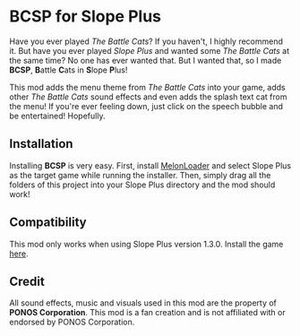 # BCSP for Slope Plus
Have you ever played *The Battle Cats*? If you haven't, I highly recommend it. But have you ever played *Slope Plus* and wanted some *The Battle Cats* at the same time? No one has ever wanted that. But I wanted that, so I made **BCSP**, **B**attle **C**ats in **S**lope **P**lus!

This mod adds the menu theme from *The Battle Cats* into your game, adds other *The Battle Cats* sound effects and even adds the splash text cat from the menu! If you're ever feeling down, just click on the speech bubble and be entertained! Hopefully.

## Installation
Installing **BCSP** is very easy.
First, install [MelonLoader](https://github.com/LavaGang/MelonLoader) and select Slope Plus as the target game while running the installer.
Then, simply drag all the folders of this project into your Slope Plus directory and the mod should work!

## Compatibility
This mod only works when using Slope Plus version 1.3.0. Install the game [here](https://coweggs.itch.io/slope-plus).

## Credit
All sound effects, music and visuals used in this mod are the property of **PONOS Corporation**. This mod is a fan creation and is not affiliated with or endorsed by PONOS Corporation.
